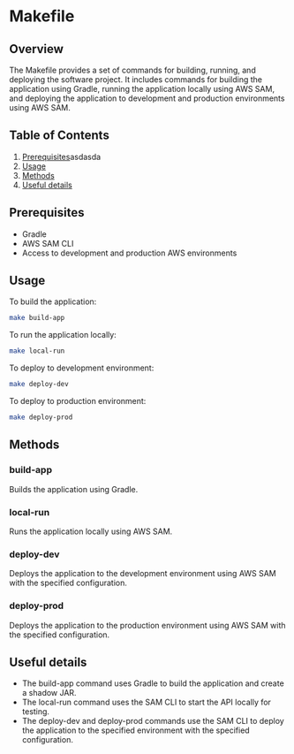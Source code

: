 # Makefile
## Overview
The Makefile provides a set of commands for building, running, and deploying the software project. It includes commands for building the application using Gradle, running the application locally using AWS SAM, and deploying the application to development and production environments using AWS SAM.

## Table of Contents
1. [Prerequisites](#prerequisites)asdasda
2. [Usage](#usage)
3. [Methods](#methods)
4. [Useful details](#properties)

## Prerequisites
- Gradle
- AWS SAM CLI
- Access to development and production AWS environments

## Usage
To build the application:
```bash
make build-app
```
To run the application locally:
```bash
make local-run
```
To deploy to development environment:
```bash
make deploy-dev
```
To deploy to production environment:
```bash
make deploy-prod
```

## Methods
### build-app
Builds the application using Gradle.
### local-run
Runs the application locally using AWS SAM.
### deploy-dev
Deploys the application to the development environment using AWS SAM with the specified configuration.
### deploy-prod
Deploys the application to the production environment using AWS SAM with the specified configuration.

## Useful details
- The build-app command uses Gradle to build the application and create a shadow JAR.
- The local-run command uses the SAM CLI to start the API locally for testing.
- The deploy-dev and deploy-prod commands use the SAM CLI to deploy the application to the specified environment with the specified configuration.